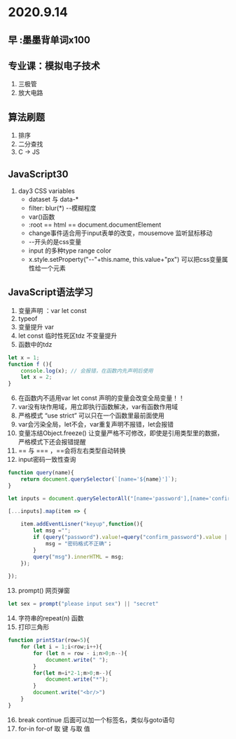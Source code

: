 # 2020.9.14

## 早 :墨墨背单词x100

## 专业课：模拟电子技术

1. 三极管
2. 放大电路

## 算法刷题

1. 排序
2. 二分查找
3. C -> JS

## JavaScript30

1. day3 CSS variables
   + dataset 与 data-*
   + filter: blur(*) --模糊程度
   + var()函数
   + :root == html == document.documentElement
   + change事件适合用于input表单的改变，mousemove 监听鼠标移动
   + --开头的是css变量
   + input 的多种type  range  color
   + x.style.setProperty("--"+this.name, this.value+"px") 可以把css变量属性给一个元素





## JavaScript语法学习

1. 变量声明 ：var let const
2. typeof
3. 变量提升  var
4. let const 临时性死区tdz 不变量提升
5. 函数中的tdz

```js
let x = 1;
function f (){
    console.log(x); // 会报错，在函数内先声明后使用
    let x = 2;
}
```

6. 在函数内不适用var let const 声明的变量会改变全局变量！！
7. var没有块作用域，用立即执行函数解决，var有函数作用域
8. 严格模式 “use strict” 可以只在一个函数里最前面使用
9. var会污染全局，let不会，var重复声明不报错，let会报错
10. 变量冻结Object.freeze() 让变量严格不可修改，即使是引用类型里的数据，严格模式下还会报错提醒
11. == 与 === ，==会将左右类型自动转换
12. input密码一致性查询

```js
function query(name){
    return document.querySelector(`[name='${name}']`);
}

let inputs = document.querySelectorAll("[name='password'],[name='confirm_password']");

[...inputs].map(item => {
    
    item.addEventLisner("keyup",function(){
        let msg ="";
        if (query("password").value!=query("confirm_password").value || query("password").value.length < 5){
            msg = "密码格式不正确"；
        }
        query("msg").innerHTML = msg;
    });
    
});
```

13. prompt() 网页弹窗

```js
let sex = prompt("please input sex") || "secret"
```

14. 字符串的repeat(n) 函数
15. 打印三角形

```js
function printStar(row=5){
    for (let i = 1;i<row;i++){
        for (let n = row - i;n>0;n--){
            document.write(" ");
        }
        for(let m=i*2-1;m>0;m--){
            document.write("*");
        }
        document.write("<br/>")
    }
}
```

16. break continue 后面可以加一个标签名，类似与goto语句
17. for-in for-of  取 键 与取 值

